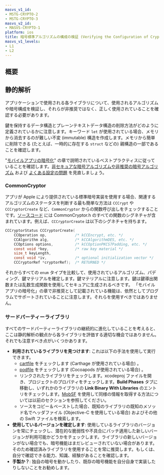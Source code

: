 ```yaml
---
masvs_v1_id:
- MSTG-CRYPTO-2
- MSTG-CRYPTO-3
masvs_v2_id:
- MASVS-CRYPTO-1
platform: ios
title: 暗号標準アルゴリズムの構成の検証 (Verifying the Configuration of Cryptographic Standard Algorithms)
masvs_v1_levels:
- L1
- L2
---
```


## 概要

## 静的解析

アプリケーションで使用される各ライブラリについて、使用されるアルゴリズムや暗号構成を検証し、それらが非推奨ではなく、正しく使用されていることを確認する必要があります。

鍵を保持するデータ構造とプレーンテキストデータ構造の削除方法がどのように定義されているかに注意します。キーワード `let` が使用されている場合、メモリから消去するのが難しい不変 (immutable) 構造を作成します。メモリから簡単に削除できる  (たとえば、一時的に存在する `struct` などの) 親構造の一部であることを確認します。

"[モバイルアプリの暗号化](../../../Document/0x04g-Testing-Cryptography.md)" の章で説明されているベストプラクティスに従っていることを確認します。[非セキュアな暗号アルゴリズムや非推奨の暗号アルゴリズム](../../../Document/0x04g-Testing-Cryptography.md#identifying-insecure-andor-deprecated-cryptographic-algorithms) および [よくある設定の問題](../../../Document/0x04g-Testing-Cryptography.md#common-configuration-issues) を見直しましょう。

### CommonCryptor

アプリが Apple により提供されている標準暗号実装を使用する場合、関連するアルゴリズムのステータスを判断する最も簡単な方法は `CCCrypt` や `CCCryptorCreate` など、`CommonCryptor` からの関数呼び出しをチェックすることです。[ソースコード](https://web.archive.org/web/20240606000307/https://opensource.apple.com/source/CommonCrypto/CommonCrypto-36064/CommonCrypto/CommonCryptor.h "CommonCryptor.h") には CommonCryptor.h のすべての関数のシグネチャが含まれています。例えば、`CCCryptorCreate` は以下のシグネチャを持ちます。

```c
CCCryptorStatus CCCryptorCreate(
    CCOperation op,             /* kCCEncrypt, etc. */
    CCAlgorithm alg,            /* kCCAlgorithmDES, etc. */
    CCOptions options,          /* kCCOptionPKCS7Padding, etc. */
    const void *key,            /* raw key material */
    size_t keyLength,
    const void *iv,             /* optional initialization vector */
    CCCryptorRef *cryptorRef);  /* RETURNED */
```

それからすべての `enum` タイプを比較して、使用されているアルゴリズム、パディング、鍵マテリアルを確定します。鍵マテリアルに注意します。鍵は鍵導出関数または乱数生成関数を使用してセキュアに生成されるべきです。
「モバイルアプリの暗号化」の章で非推奨として記載されている機能は、依然としてプログラムでサポートされていることに注意します。それらを使用すべきではありません。

### サードパーティーライブラリ

すべてのサードパーティーライブラリの継続的に進化していることを考えると、ここは静的解析の観点から各ライブラリを評価する適切な機会ではありません。それでも注意すべき点がいくつかあります。

- **利用されているライブラリを見つけます**: これは以下の手法を使用して実行できます。
    - [cartfile](https://github.com/Carthage/Carthage/blob/master/Documentation/Artifacts.md#cartfile "cartfile") をチェックします (Carthage が使用されている場合) 。
    - [podfile](https://guides.cocoapods.org/syntax/podfile.html "podfile")  をチェックします (Cocoapods が使用されている場合) 。
    - リンクされたライブラリをチェックします。xcodeproj ファイルを開き、プロジェクトのプロパティをチェックします。**Build Phases** タブに移動し、いずれかのライブラリの **Link Binary With Libraries** のエントリをチェックします。[MobSF](../../../tools/generic/MASTG-TOOL-0035.md) を使用して同様の情報を取得する方法については以前のセクションを参照してください。
    - ソースをコピー＆ペーストした場合、既知のライブラリの既知のメソッド名でヘッダファイル (Objective-C を使用している場合) およびその他の Swift ファイルを検索します。
- **使用しているバージョンを確定します**: 使用しているライブラリのバージョンを常にチェックし、潜在的な脆弱性や不具合にパッチ適用した新しいバージョンが利用可能かどうかをチェックします。ライブラリの新しいバージョンがない場合でも、暗号機能はまだレビューされていない場合があります。そのため確認済みライブラリを使用することを常に推奨します。もしくは、自分で確認できる能力、知識、経験があることを確認します。
- **手製か？**: 独自の暗号を動かしたり、既存の暗号機能を自分自身で実装したりしないことをお勧めします。
